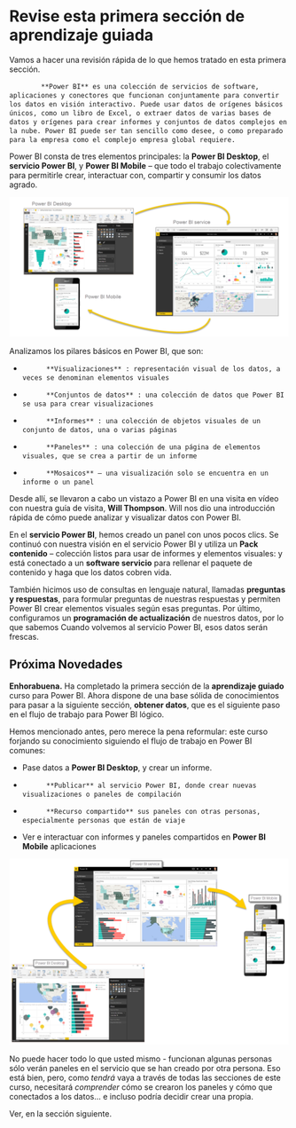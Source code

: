 <properties
   pageTitle="Revisión y próxima Novedades"
   description="Revise lo aprendido en esta introducción a Power BI"
   services="powerbi"
   documentationCenter=""
   authors="davidiseminger"
   manager="mblythe"
   backup=""
   editor=""
   tags=""
   qualityFocus="no"
   qualityDate=""
   featuredVideoId=""
   courseDuration="5m"/>

<tags
   ms.service="powerbi"
   ms.devlang="NA"
   ms.topic="get-started-article"
   ms.tgt_pltfrm="NA"
   ms.workload="powerbi"
   ms.date="09/29/2016"
   ms.author="davidi"/>

# Revise esta primera sección de aprendizaje guiada

Vamos a hacer una revisión rápida de lo que hemos tratado en esta primera sección.


            **Power BI** es una colección de servicios de software, aplicaciones y conectores que funcionan conjuntamente para convertir los datos en visión interactivo. Puede usar datos de orígenes básicos únicos, como un libro de Excel, o extraer datos de varias bases de datos y orígenes para crear informes y conjuntos de datos complejos en la nube. Power BI puede ser tan sencillo como desee, o como preparado para la empresa como el complejo empresa global requiere.

Power BI consta de tres elementos principales: la **Power BI Desktop**, el **servicio Power BI**, y **Power BI Mobile** – que todo el trabajo colectivamente para permitirle crear, interactuar con, compartir y consumir los datos agrado.

![](media/powerbi-learning-0-4-summary-of-intro-to-power-bi/c0a4_1.png)

Analizamos los pilares básicos en Power BI, que son:

-   
            **Visualizaciones** : representación visual de los datos, a veces se denominan elementos visuales
-   
            **Conjuntos de datos** : una colección de datos que Power BI se usa para crear visualizaciones
-   
            **Informes** : una colección de objetos visuales de un conjunto de datos, una o varias páginas
-   
            **Paneles** : una colección de una página de elementos visuales, que se crea a partir de un informe
-   
            **Mosaicos** – una visualización solo se encuentra en un informe o un panel

Desde allí, se llevaron a cabo un vistazo a Power BI en una visita en vídeo con nuestra guía de visita, **Will Thompson**. Will nos dio una introducción rápida de cómo puede analizar y visualizar datos con Power BI.

<!---
In **Power BI Desktop**, we connected to a basic Excel file, created visualizations, then published those visualizations to the service. Even if you use Power BI only with your Excel workbooks, you can gain amazing visual insights with those Excel workbooks, and both interact and share it in ways never before possible.
-->
En el **servicio Power BI**, hemos creado un panel con unos pocos clics. Se continuó con nuestra visión en el servicio Power BI y utiliza un **Pack contenido** – colección listos para usar de informes y elementos visuales: y está conectado a un **software servicio** para rellenar el paquete de contenido y haga que los datos cobren vida.

También hicimos uso de consultas en lenguaje natural, llamadas **preguntas y respuestas**, para formular preguntas de nuestras respuestas y permiten Power BI crear elementos visuales según esas preguntas. Por último, configuramos un **programación de actualización** de nuestros datos, por lo que sabemos Cuando volvemos al servicio Power BI, esos datos serán frescas.

## Próxima Novedades

**Enhorabuena.** Ha completado la primera sección de la **aprendizaje guiado** curso para Power BI. Ahora dispone de una base sólida de conocimientos para pasar a la siguiente sección, **obtener datos**, que es el siguiente paso en el flujo de trabajo para Power BI lógico.

Hemos mencionado antes, pero merece la pena reformular: este curso forjando su conocimiento siguiendo el flujo de trabajo en Power BI comunes:

-   Pase datos a **Power BI Desktop**, y crear un informe.
-   
            **Publicar** al servicio Power BI, donde crear nuevas visualizaciones o paneles de compilación
-   
            **Recurso compartido** sus paneles con otras personas, especialmente personas que están de viaje
-   Ver e interactuar con informes y paneles compartidos en **Power BI Mobile** aplicaciones

![](media/powerbi-learning-0-1-intro-using-power-bi/c0a1_1.png)

No puede hacer todo lo que usted mismo - funcionan algunas personas sólo verán paneles en el servicio que se han creado por otra persona. Eso está bien, pero, como *tendrá* vaya a través de todas las secciones de este curso, necesitará *comprender* cómo se crearon los paneles y cómo que conectados a los datos... e incluso podría decidir crear una propia.

Ver, en la sección siguiente.

